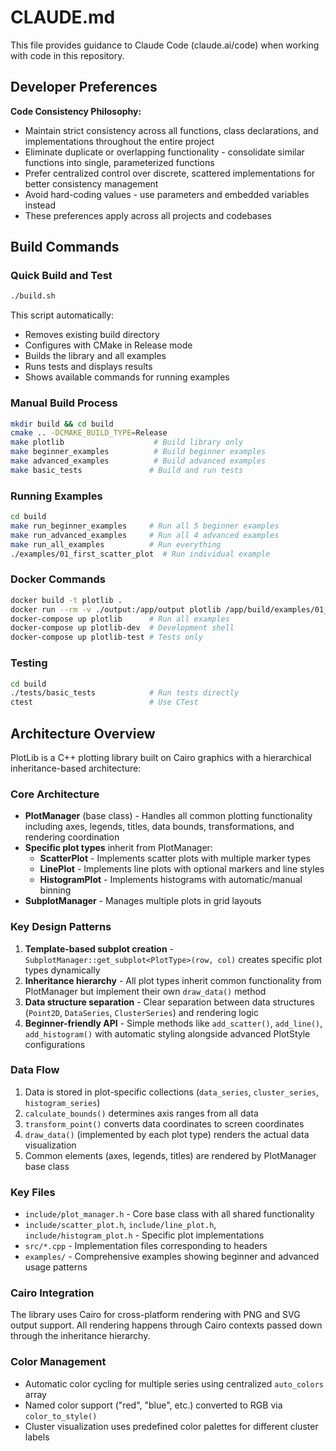 # CLAUDE.md

This file provides guidance to Claude Code (claude.ai/code) when working with code in this repository.

## Developer Preferences

**Code Consistency Philosophy:**
- Maintain strict consistency across all functions, class declarations, and implementations throughout the entire project
- Eliminate duplicate or overlapping functionality - consolidate similar functions into single, parameterized functions
- Prefer centralized control over discrete, scattered implementations for better consistency management
- Avoid hard-coding values - use parameters and embedded variables instead
- These preferences apply across all projects and codebases

## Build Commands

### Quick Build and Test
```bash
./build.sh
```
This script automatically:
- Removes existing build directory
- Configures with CMake in Release mode
- Builds the library and all examples
- Runs tests and displays results
- Shows available commands for running examples

### Manual Build Process
```bash
mkdir build && cd build
cmake .. -DCMAKE_BUILD_TYPE=Release
make plotlib                    # Build library only
make beginner_examples          # Build beginner examples
make advanced_examples          # Build advanced examples
make basic_tests               # Build and run tests
```

### Running Examples
```bash
cd build
make run_beginner_examples     # Run all 5 beginner examples
make run_advanced_examples     # Run all 4 advanced examples
make run_all_examples          # Run everything
./examples/01_first_scatter_plot  # Run individual example
```

### Docker Commands
```bash
docker build -t plotlib .
docker run --rm -v ./output:/app/output plotlib /app/build/examples/01_first_scatter_plot
docker-compose up plotlib      # Run all examples
docker-compose up plotlib-dev  # Development shell
docker-compose up plotlib-test # Tests only
```

### Testing
```bash
cd build
./tests/basic_tests            # Run tests directly
ctest                          # Use CTest
```

## Architecture Overview

PlotLib is a C++ plotting library built on Cairo graphics with a hierarchical inheritance-based architecture:

### Core Architecture
- **PlotManager** (base class) - Handles all common plotting functionality including axes, legends, titles, data bounds, transformations, and rendering coordination
- **Specific plot types** inherit from PlotManager:
  - **ScatterPlot** - Implements scatter plots with multiple marker types
  - **LinePlot** - Implements line plots with optional markers and line styles  
  - **HistogramPlot** - Implements histograms with automatic/manual binning
- **SubplotManager** - Manages multiple plots in grid layouts

### Key Design Patterns
1. **Template-based subplot creation** - `SubplotManager::get_subplot<PlotType>(row, col)` creates specific plot types dynamically
2. **Inheritance hierarchy** - All plot types inherit common functionality from PlotManager but implement their own `draw_data()` method
3. **Data structure separation** - Clear separation between data structures (`Point2D`, `DataSeries`, `ClusterSeries`) and rendering logic
4. **Beginner-friendly API** - Simple methods like `add_scatter()`, `add_line()`, `add_histogram()` with automatic styling alongside advanced PlotStyle configurations

### Data Flow
1. Data is stored in plot-specific collections (`data_series`, `cluster_series`, `histogram_series`)
2. `calculate_bounds()` determines axis ranges from all data
3. `transform_point()` converts data coordinates to screen coordinates
4. `draw_data()` (implemented by each plot type) renders the actual data visualization
5. Common elements (axes, legends, titles) are rendered by PlotManager base class

### Key Files
- `include/plot_manager.h` - Core base class with all shared functionality
- `include/scatter_plot.h`, `include/line_plot.h`, `include/histogram_plot.h` - Specific plot implementations  
- `src/*.cpp` - Implementation files corresponding to headers
- `examples/` - Comprehensive examples showing beginner and advanced usage patterns

### Cairo Integration
The library uses Cairo for cross-platform rendering with PNG and SVG output support. All rendering happens through Cairo contexts passed down through the inheritance hierarchy.

### Color Management
- Automatic color cycling for multiple series using centralized `auto_colors` array
- Named color support ("red", "blue", etc.) converted to RGB via `color_to_style()`
- Cluster visualization uses predefined color palettes for different cluster labels